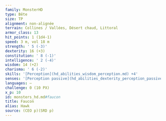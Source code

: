 ```yaml
---
family: MonsterHD
type: Bête
size: TP
alignment: non-alignée
terrain: Collines / Vallées, Désert chaud, Littoral
armor_class: 13
hit_points: 1 (1d4-1)
speed: 3 m, vol 18 m
strength: ' 5 (-3)'
dexterity: 16 (+3)
constitution: ' 8 (-1)'
intelligence: ' 2 (-4)'
wisdom: 14 (+2)
charisma: ' 6 (-2)'
skills: '[Perception](hd_abilities_wisdom_perception.md) +4'
senses: '[Perception passive](hd_abilities_dexterity_perception_passive.md) 14'
languages: —
challenge: 0 (10 PX)
x_p: 10
id: monsters_hd.md#faucon
title: Faucon
alias: Hawk
source: (CEO p)(SRD p)
---
```


